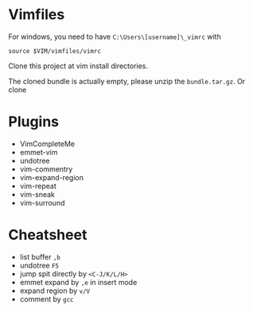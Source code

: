 # Vimfiles

For windows, you need to have `C:\Users\[username]\_vimrc` with

    source $VIM/vimfiles/vimrc

Clone this project at vim install directories. 

The cloned bundle is actually empty, please unzip the `bundle.tar.gz`. Or clone 

# Plugins

* VimCompleteMe  
* emmet-vim 
* undotree 
* vim-commentry 
* vim-expand-region 
* vim-repeat 
* vim-sneak 
* vim-surround

# Cheatsheet

* list buffer `,b`
* undotree `F5`
* jump spit directly by `<C-J/K/L/H>`
* emmet expand by `,e` in insert mode
* expand region by `v/V`
* comment by `gcc`


